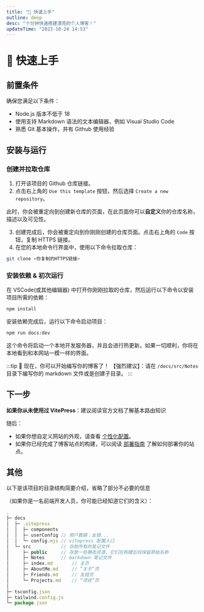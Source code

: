 ```yaml
---
title: "🚀 快速上手"
outline: deep
desc: "十分钟快速搭建漂亮的个人博客！"
updateTime: "2023-10-24 14:53"
---
```


# 🚀 快速上手

## 前置条件

确保您满足以下条件：

- Node.js 版本不低于 18
- 使用支持 Markdown 语法的文本编辑器，例如 Visual Studio Code
- 熟悉 Git 基本操作，并有 Github 使用经验

## 安装与运行

### 创建并拉取仓库

1. 打开该项目的 Github 仓库链接。
2. 点击右上角的 `Use this template` 按钮，然后选择 `Create a new repository`。

此时，你会被重定向到创建新仓库的页面，在此页面你可以**自定义**你的仓库名称，描述以及可见性。

<LinkCard desc="easy-vitepress-blog | 十分钟快速搭建个人博客" link="https://github.com/ZbWeR/easy-vitepress-blog"/>

3. 创建完成后，你会被重定向到你刚刚创建的仓库页面。点击右上角的 `Code` 按钮，复制 HTTPS 链接。
4. 在您的本地命令行界面中，使用以下命令拉取仓库：

```bash
git clone <你复制的HTTPS链接>
```

### 安装依赖 & 初次运行

在 VSCode(或其他编辑器) 中打开你刚刚拉取的仓库，然后运行以下命令以安装项目所需的依赖：

```bash
npm install
```

安装依赖完成后，运行以下命令启动项目：

```bash
npm run docs:dev
```

这个命令将启动一个本地开发服务器，并且会进行热更新。如果一切顺利，你将在本地看到和本网站一模一样的界面。

:::tip 🎉 现在，你可以开始编写你的博客了！
【强烈建议】：请在 `/docs/src/Notes` 目录下编写你的 markdown 文件或是创建子目录。
:::

## 下一步

**如果你从未使用过 VitePress**：建议阅读官方文档了解基本路由知识

<LinkCard link="https://skewb.gitee.io/vitepress/guide/routing.html" desc="【VitePress 民间翻译】 路由"/>
<LinkCard link="https://vitepress.dev/guide/routing" desc="【VitePress 官方文档】 Routing"/>

随后：

- 如果你想自定义网站的外观，请查看 [个性化配置](./reference.md)。
- 如果你已经完成了博客站点的构建，可以阅读 [部署指南](./deployment.md) 了解如何部署你的站点。

## 其他

以下是该项目的目录结构简要介绍，省略了部分不必要的信息

（如果你是一名前端开发人员，你可能已经知道它们的含义）：

```js
.
├─ docs
│  ├─ .vitepress
│  │  ├─ components
│  │  ├─ userConfig // 用户数据：友链...
│  │  └─ config.mjs // vitepress 配置入口
│  └─ src           // 存放所有的笔记文件
│     ├─ public     // 存放一些静态资源，它们在构建后将保留原始名称
│     ├─ Notes      // markdown 笔记文件
│     ├─ index.md       // 主页
│     ├─ AboutMe.md     // “关于”页
│     ├─ Friends.md     // 友链页
│     └─ Projects.md    // “项目”页
│
├─ tsconfig.json
├─ tailwind.config.js
└─ package.json

```
